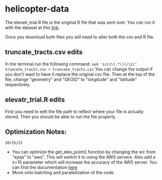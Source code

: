 # helicopter-data

The elevatr_trial.R file is the original R file that was sent over. You can run it with the dataset at this [link](https://trello.com/1/cards/652d9a0206a46fae8fdc815a/attachments/652f1249b7e48d4337f8155c/download/truncate_tracts.csv).

Once you download both files you will need to alter both the csv and R file.

## truncate_tracts.csv edits
In the terminal run the following command: `sed 's/c(\(.*\))/\1/' truncate_tracts.csv > truncate_tracts.csv` You can change the output if you don't want to have it replace the original csv file. Then at the top of the file, change "geometry" and "GEOID" to "longitude" and "latitude" respectively.

## elevatr_trial.R edits
First you need to edit the file path to reflect where your file is actually stored. Then you should be able to run the file properly.

## Optimization Notes:
`10/25/23` 
- You can optimize the get_elev_point() function by changing the src from "epqs" to "aws". This will switch it to using the AWS servers. Also add a z=10 parameter which will increase the accuracy of the AWS server. You can find the documentation [here](https://www.rdocumentation.org/packages/elevatr/versions/0.4.5/topics/get_elev_point)
- Move onto batching and parallelization of the code.
